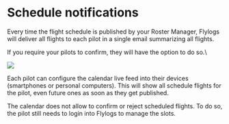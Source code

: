 # Schedule notifications

Every time the flight schedule is published by your Roster Manager, Flylogs will deliver all flights to each pilot in a single email summarizing all flights.

If you require your pilots to confirm, they will have the option to do so.\


![](https://tawk.link/61f94bae9bd1f31184da67e3/kb/attachments/nB2P5d4z42.png)

Each pilot can configure the calendar live feed into their devices (smartphones or personal computers). This will show all schedule flights for the pilot, even future ones as soon as they get published.

The calendar does not allow to confirm or reject scheduled flights. To do so, the pilot still needs to login into Flylogs to manage the slots.
